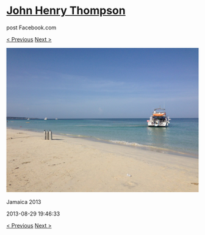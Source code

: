 # [John Henry Thompson](../README.md)
post Facebook.com

[< Previous](2013-08-29-28.md) [Next >](2013-08-29-30.md)

[![](../media/2013-08-29/Jamaica-2040.jpg)](../README.md)

Jamaica 2013

2013-08-29 19:46:33

[< Previous](2013-08-29-28.md) [Next >](2013-08-29-30.md)